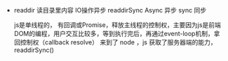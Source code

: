 - readdir
    读目录里内容  IO操作异步
    readdirSync Async 异步 sync 同步

    js是单线程的， 有回调或Promise，释放主线程的控制权，主要因为js是前端DOM的编程，用户交互比较多，等到执行完后，再通过event-loop机制，拿回控制权（callback resolve）
    来到了 node ，js 获取了服务器端的能力，
    readdirSync()